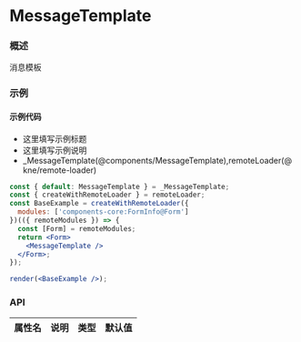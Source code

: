 
# MessageTemplate


### 概述

消息模板


### 示例

#### 示例代码

- 这里填写示例标题
- 这里填写示例说明
- _MessageTemplate(@components/MessageTemplate),remoteLoader(@kne/remote-loader)

```jsx
const { default: MessageTemplate } = _MessageTemplate;
const { createWithRemoteLoader } = remoteLoader;
const BaseExample = createWithRemoteLoader({
  modules: ['components-core:FormInfo@Form']
})(({ remoteModules }) => {
  const [Form] = remoteModules;
  return <Form>
    <MessageTemplate />
  </Form>;
});

render(<BaseExample />);

```


### API

|属性名|说明|类型|默认值|
|  ---  | ---  | --- | --- |

